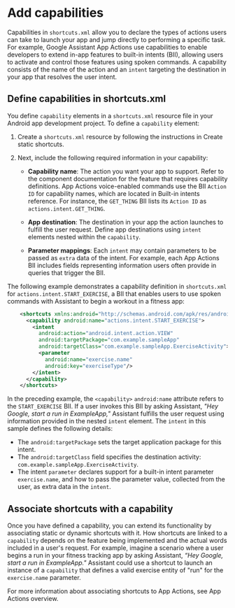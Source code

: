 # Add capabilities

Capabilities in `shortcuts.xml` allow you to declare the types of actions users can take to launch your app and jump directly to performing a specific task. For example, Google Assistant App Actions use capabilities to enable developers to extend in-app features to built-in intents (BII), allowing users to activate and control those features using spoken commands. A capability consists of the name of the action and an `intent` targeting the destination in your app that resolves the user intent.

Define capabilities in shortcuts.xml
------------------------------------

You define `capability` elements in a `shortcuts.xml` resource file in your Android app development project. To define a `capability` element:

1.  Create a `shortcuts.xml` resource by following the instructions in Create static shortcuts.
2.  Next, include the following required information in your capability:
    
    *   **Capability name**: The action you want your app to support. Refer to the component documentation for the feature that requires capability definitions. App Actions voice-enabled commands use the BII `Action ID` for capability names, which are located in Built-in intents reference. For instance, the `GET_THING` BII lists its `Action ID` as `actions.intent.GET_THING`.
        
    *   **App destination**: The destination in your app the action launches to fulfill the user request. Define app destinations using `intent` elements nested within the `capability`.
        
    *   **Parameter mappings**: Each `intent` may contain parameters to be passed as `extra` data of the intent. For example, each App Actions BII includes fields representing information users often provide in queries that trigger the BII.
        

The following example demonstrates a capability definition in `shortcuts.xml` for `actions.intent.START_EXERCISE`, a BII that enables users to use spoken commands with Assistant to begin a workout in a fitness app:

```xml
    <shortcuts xmlns:android="http://schemas.android.com/apk/res/android">
      <capability android:name="actions.intent.START_EXERCISE">
        <intent
          android:action="android.intent.action.VIEW"
          android:targetPackage="com.example.sampleApp"
          android:targetClass="com.example.sampleApp.ExerciseActivity">
          <parameter
            android:name="exercise.name"
            android:key="exerciseType"/>
        </intent>
      </capability>
    </shortcuts>
  ```

In the preceding example, the `<capability>` `android:name` attribute refers to the `START_EXERCISE` BII. If a user invokes this BII by asking Assistant, _"Hey Google, start a run in ExampleApp,"_ Assistant fulfills the user request using information provided in the nested `intent` element. The `intent` in this sample defines the following details:

*   The `android:targetPackage` sets the target application package for this intent.
*   The `android:targetClass` field specifies the destination activity: `com.example.sampleApp.ExerciseActivity`.
*   The intent `parameter` declares support for a built-in intent parameter `exercise.name`, and how to pass the parameter value, collected from the user, as extra data in the `intent`.

Associate shortcuts with a capability
-------------------------------------

Once you have defined a capability, you can extend its functionality by associating static or dynamic shortcuts with it. How shortcuts are linked to a `capability` depends on the feature being implemented and the actual words included in a user's request. For example, imagine a scenario where a user begins a run in your fitness tracking app by asking Assistant, _“Hey Google, start a run in ExampleApp."_ Assistant could use a shortcut to launch an instance of a `capability` that defines a valid exercise entity of "run" for the `exercise.name` parameter.

For more information about associating shortcuts to App Actions, see App Actions overview.